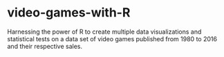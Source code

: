 # video-games-with-R
Harnessing the power of R to create multiple data visualizations and statistical tests on a data set of video games published from 1980 to 2016 and their respective sales. 
